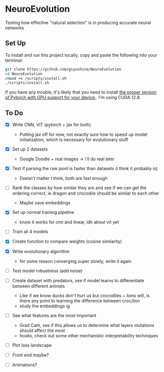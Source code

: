 # NeuroEvolution
Testing how effective "natural selection" is in producing accurate neural networks 

## Set Up
To install and run this project locally, copy and paste the following into your terminal: 
```sh 
git clone https://github.com/giyushino/NeuroEvolution
cd NeuroEvolution
chmod +x /scripts/install.sh
./scripts/install.sh
```
If you have any trouble, it's likely that you need to install [the proper version of Pytorch with GPU support for your device.](https://pytorch.org/get-started/locally/). I'm using CUDA 12.8.


## To Do 
- [x] Write CNN, ViT (pytorch + jax for both)
    - Putting jax off for now, not exactly sure how to speed up model initialization, which is necessary for evolutionary stuff
- [x] Set up 2 datasets 
    - Google Doodle + real images -> i'll do real later
- [x] Test if parsing the raw jsonl is faster than datasets (i think it probably is)
    - Doesn't matter I think, both are fast enough 
- [ ] Rank the classes by how similar they are and see if we can get the ordering correct, ie dragon and crocodile should be similar to each other 
    - Maybe save embeddings 
- [x] Set up normal training pipeline 
    - know it works for cnn and linear, idk about vit yet
- [ ] Train all 4 models 
- [x] Create function to compare weights (cosine similarity) 
- [x] Write evolutionary algorithm
    - for some reason converging super slowly, write it again
- [ ] Test model robustness (add noise)
- [ ] Create dataset with predators, see if model learns to differentiate between different animals 
    - Like if we know ducks don't hurt us but crocodiles + lions will, is there any point to learning the difference between croc/lion
    - study the embeddings ig
- [ ] See what features are the most important 
    - Grad Cam, see if this allows us to determine what layers mutations should affect the most  
    - hooks, check out some other mechanistic interpretability techniques 
- [ ] Plot loss landscape
- [ ] Front end maybe? 
- [ ] Animations? 

